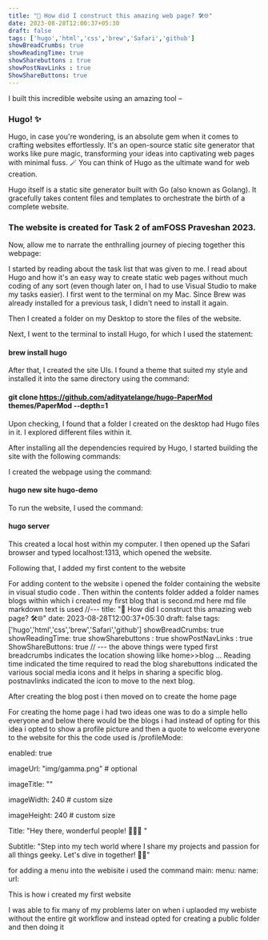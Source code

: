 ```yaml
---
title: "🔨 How did I construct this amazing web page? 🛠️🌐"
date: 2023-08-28T12:00:37+05:30
draft: false
tags: ['hugo','html','css','brew','Safari','github']
showBreadCrumbs: true
showReadingTime: true
showSharebuttons : true
showPostNavLinks : true
ShowShareButtons: true
--- 
```





I built this incredible website using an amazing tool – 
### Hugo! ✨

Hugo, in case you're wondering, is an absolute gem when it comes to crafting websites effortlessly. It's an open-source static site generator that works like pure magic, transforming your ideas into captivating web pages with minimal fuss. 🪄 You can think of Hugo as the ultimate wand for web creation.

Hugo itself is a static site generator built with Go (also known as Golang). It gracefully takes content files and templates to orchestrate the birth of a complete website.

### The website is created for Task 2 of amFOSS Praveshan 2023.

Now, allow me to narrate the enthralling journey of piecing together this webpage:

I started by reading about the task list that was given to me. I read about Hugo and how it's an easy way to create static web pages without much coding of any sort (even though later on, I had to use Visual Studio to make my tasks easier). I first went to the terminal on my Mac. Since Brew was already installed for a previous task, I didn't need to install it again.

Then I created a folder on my Desktop to store the files of the website.

Next, I went to the terminal to install Hugo, for which I used the statement:

#### brew install hugo

After that, I created the site UIs. I found a theme that suited my style and installed it into the same directory using the command:

#### git clone https://github.com/adityatelange/hugo-PaperMod themes/PaperMod --depth=1

Upon checking, I found that a folder I created on the desktop had Hugo files in it. I explored different files within it.

After installing all the dependencies required by Hugo, I started building the site with the following commands:

I created the webpage using the command:

#### hugo new site hugo-demo

To run the website, I used the command:

#### hugo server

This created a local host within my computer. I then opened up the Safari browser and typed localhost:1313, which opened the website.

Following that, I added my first content to the website

For adding content to the website i opened the folder containing the website in visual studio code . Then within the contents folder added a folder names blogs within which i created my first blog that is 
second.md
here md file markdown text is used 
//---
title: "🔨 How did I construct this amazing web page? 🛠️🌐"
date: 2023-08-28T12:00:37+05:30
draft: false
tags: ['hugo','html','css','brew','Safari','github']
showBreadCrumbs: true
showReadingTime: true
showSharebuttons : true
showPostNavLinks : true
ShowShareButtons: true
// --- 
the above things were typed first breadcrumbs indicates the location showing lilke home>>blog ... Reading time indicated the time required to read the blog 
sharebuttons indicated the various social media icons and it helps in sharing a specific blog. postnavlinks indicated the icon to move to the next blog.

After creating the blog post i then moved on to create the home page 

For creating the home page i had two ideas one was to do a simple hello everyone and below there would be the blogs i had instead of opting for this idea i opted to show a profile picture and then a quote to welcome everyone to the website for this the code used is 
/profileMode:

enabled: true

imageUrl: "img/gamma.png" # optional

imageTitle: "" 

imageWidth: 240 # custom size

imageHeight: 240 # custom size

Title: "Hey there, wonderful people! 🌈👋😄 "

Subtitle: "Step into my tech world where I share my projects and passion for all things geeky. Let's dive in together! 🚀👋"


for adding a menu into the webisite i used the command
main: 
    menu:
    name:
    url:

This is how i created my first website 

I was able to fix many of my problems later on when i uplaoded my webiste without the entire git workflow and instead opted for creating a public folder and then doing it

